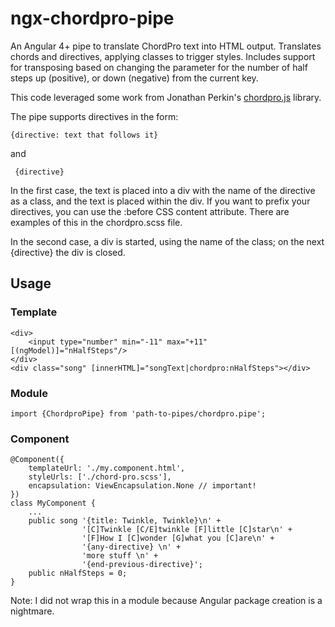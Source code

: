 # ngx-chordpro-pipe
An Angular 4+ pipe to translate ChordPro text into HTML output.  Translates chords and 
directives, applying classes to trigger styles.  Includes support for transposing based
on changing the parameter for the number of half steps up (positive), or down (negative) from
the current key.

This code leveraged some work from Jonathan Perkin's 
<a href="https://github.com/jperkin/chordpro.js">chordpro.js</a> library.

The pipe supports directives in the form:
    
    {directive: text that follows it}
    
and 
     
     {directive}
     
     
In the first case, the text is placed into a div with the name of the directive as a class, and the text is
placed within the div.  If you want to prefix your directives, you can use the :before CSS content attribute.
There are examples of this in the chordpro.scss file.

In the second case, a div is started, using the name of the class; on the next 
{directive} the div is closed.  

## Usage
### Template
```
<div>    
    <input type="number" min="-11" max="+11" [(ngModel)]="nHalfSteps"/>
</div>
<div class="song" [innerHTML]="songText|chordpro:nHalfSteps"></div>
```

### Module
``
import {ChordproPipe} from 'path-to-pipes/chordpro.pipe';
``
### Component
```
@Component({
    templateUrl: './my.component.html',
    styleUrls: ['./chord-pro.scss'],
    encapsulation: ViewEncapsulation.None // important!
})
class MyComponent {
    ...
    public song '{title: Twinkle, Twinkle}\n' +
                '[C]Twinkle [C/E]twinkle [F]little [C]star\n' +
                '[F]How I [C]wonder [G]what you [C]are\n' +
                '{any-directive} \n' +
                'more stuff \n' +
                '{end-previous-directive}';
    public nHalfSteps = 0;
}
```

Note: I did not wrap this in a module because Angular package creation is a nightmare.
